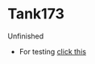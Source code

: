 # Tank173
Unfinished
* For testing [click this](https://github.com/Thaumiel-Servers/Tank173/tree/Dev)
